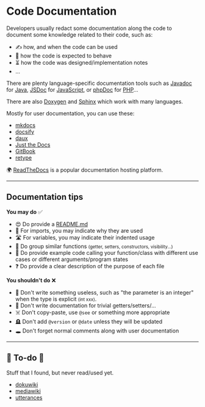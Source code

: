 # Code Documentation

<div class="row row-cols-md-2"><div>

Developers usually redact some documentation along the code to document some knowledge related to their code, such as:

* ✍️ how, and when the code can be used
* 📝 how the code is expected to behave
* ⏳ how the code was designed/implementation notes
* ...

There are plenty language-specific documentation tools such as [Javadoc](/programming-languages/high-level/oo/java/javadoc/index.md) for [Java](/programming-languages/high-level/oo/java/_general/index.md), [JSDoc](https://jsdoc.app/about-getting-started.html) for [JavaScript](/programming-languages/web/javascript/_general/index.md), or [phpDoc](https://phpdoc.org/) for [PHP](/programming-languages/web/php/_general/index.md)...
</div><div>

There are also [Doxygen](doxygen/index.md) and [Sphinx](sphinx/index.md) which work with many languages.

Mostly for user documentation, you can use these:

* [mkdocs](https://www.mkdocs.org/)
* [docsify](https://docsify.js.org/)
* [daux](https://daux.io/)
* [Just the Docs](https://github.com/just-the-docs/just-the-docs)
* [GitBook](https://www.gitbook.com/)
* [retype](https://retype.com/)

🌍 [ReadTheDocs](https://docs.readthedocs.io/en/stable/index.html) is a popular documentation hosting platform.
</div></div>

<hr class="sep-both">

## Documentation tips

<div class="row row-cols-md-2"><div>

**You may do** ✅

* 😍 Do provide a [README.md](/tools-and-frameworks/vcs/git/files/readme.md)
* 🔐 For imports, you may indicate why they are used
* 🛣️ For variables, you may indicate their indented usage
* 🧼 Do group similar functions <small>(getter, setters, constructors, visibility...)</small>
* 🚀 Do provide example code calling your function/class with different use cases or different arguments/program states
* ❓ Do provide a clear description of the purpose of each file
</div><div>

**You shouldn't do** ❌

* 🧐 Don't write something useless, such as "the parameter is an integer" when the type is explicit <small>(int xxx)</small>.
* 🥱 Don't write documentation for trivial getters/setters/...
* ☠️ Don't copy-paste, use `@see` or something more appropriate
* 🪦 Don't add `@version` or `@date` unless they will be updated
* 🕳️ Don't forget normal comments along with user documentation
</div></div>

<hr class="sep-both">

## 👻 To-do 👻

Stuff that I found, but never read/used yet.

<div class="row row-cols-md-2"><div>

* [dokuwiki](https://www.dokuwiki.org/dokuwiki)
* [mediawiki](https://www.mediawiki.org/wiki/MediaWiki)
* [utterances](https://github.com/utterance/utterances)
</div><div>
</div></div>